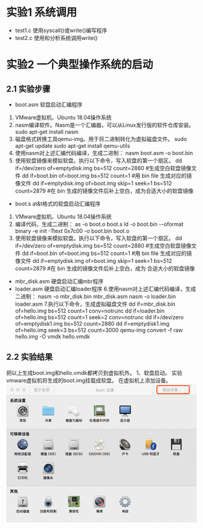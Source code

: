 # 实验1 系统调用
  - test1.c 使用syscall()或write()编写程序
  - test2.c 使用和分析系统调用write()  
    
# 实验2 一个典型操作系统的启动
## 2.1 实验步骤
  - boot.asm 软盘启动汇编程序
  1. VMware虚拟机、Ubuntu 18.04操作系统
  2. nasm编译软件。Nasm是一个汇编器，可以从Linux发行版的软件仓库安装。
     sudo apt-get install nasm
  3. 磁盘格式转换工具qemu-img。用于将二进制转化为虚拟磁盘文件。
     sudo apt-get update
     sudo apt-get install qemu-utils
  4. 使用nasm对上述汇编代码编译，生成二进制：
     nasm boot.asm -o boot.bin
  5. 使用软盘镜像来模拟软盘。执行以下命令，写入软盘的第一个扇区。
     dd if=/dev/zero of=emptydisk.img bs=512 count=2880 #生成空白软盘镜像文件
     dd if=boot.bin of=boot.img bs=512 count=1 #用 bin file 生成对应的镜像文件
     dd if=emptydisk.img of=boot.img skip=1 seek=1 bs=512 count=2879 #在 bin 生成的镜像文件后补上空白，成为合适大小的软盘镜像

  - boot.s at&t格式的软盘启动汇编程序 
  1. VMware虚拟机、Ubuntu 18.04操作系统
  2. 编译代码，生成二进制：
     as -o boot.o boot.s
     ld -o boot.bin --oformat binary -e init -Ttext 0x7c00 -o boot.bin boot.o
  3. 使用软盘镜像来模拟软盘。执行以下命令，写入软盘的第一个扇区。
     dd if=/dev/zero of=emptydisk.img bs=512 count=2880 #生成空白软盘镜像文件
     dd if=boot.bin of=boot.img bs=512 count=1 #用 bin file 生成对应的镜像文件
     dd if=emptydisk.img of=boot.img skip=1 seek=1 bs=512 count=2879 #在 bin 生成的镜像文件后补上空白，成为
合适大小的软盘镜像

  - mbr_disk.asm 硬盘启动汇编mbr程序
  - loader.asm   硬盘启动汇编loader程序
  6.使用nasm对上述汇编代码编译，生成二进制：
    nasm -o mbr_disk.bin mbr_disk.asm
    nasm -o loader.bin loader.asm
  7.执行以下命令，生成虚拟磁盘文件
    dd if=mbr_disk.bin of=hello.img bs=512 count=1 conv=notrunc
    dd if=loader.bin of=hello.img bs=512 count=1 seek=2 conv=notrunc
    dd if=/dev/zero of=emptydisk1.img bs=512 count=2880
    dd if=emptydisk1.img of=hello.img seek=3 bs=512 count=3000
    qemu-img convert -f raw hello.img -O vmdk hello.vmdk
  
  ## 2.2 实验结果
  把以上生成boot.img和hello.vmdk都拷贝到虚拟机外。
  1、软盘启动。
     实验vmware虚拟机将生成的boot.img挂载成软盘。
     在虚拟机上添加设备。
     ![启动软盘](https://github.com/HITSZ-SYSTEMS/2019-OS/blob/master/img/1.png?raw=true)

